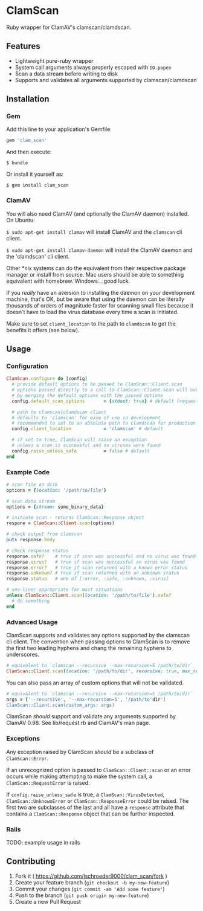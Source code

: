 # ClamScan

Ruby wrapper for ClamAV's clamscan/clamdscan.

## Features

* Lightweight pure-ruby wrapper
* System call arguments always properly escaped with `IO.popen`
* Scan a data stream before writing to disk
* Supports and validates all arguments supported by clamscan/clamdscan

## Installation

### Gem

Add this line to your application's Gemfile:

```ruby
gem 'clam_scan'
```

And then execute:

    $ bundle

Or install it yourself as:

    $ gem install clam_scan

### ClamAV

You will also need ClamAV (and optionally the ClamAV daemon) installed.  On Ubuntu:

`$ sudo apt-get install clamav` will install ClamAV and the `clamscan` cli client.

`$ sudo apt-get install clamav-daemon` will install the ClamAV daemon and the 'clamdscan' cli client.

Other *nix systems can do the equivalent from their respective package manager or install from source.  Mac users should be able to something equivalent with homebrew.  Windows... good luck.

If you _really_ have an aversion to installing the daemon on your development machine, that's OK, but be aware that using the daemon can be literally thousands of orders of magnitude faster for scanning small files because it doesn't have to load the virus database every time a scan is initiated.

Make sure to set `client_location` to the path to `clamdscan` to get the benefits it offers (see below).

## Usage

### Configuration

```ruby
ClamScan.configure do |config|
  # provide default options to be passed to ClamScan::Client.scan
  # options passed directly to a call to ClamScan::Client.scan will override these
  # by merging the default options with the passed options
  config.default_scan_options       = {stdout: true} # default (request all output to be sent to STDOUT so it can be captured)

  # path to clamscan/clamdscan client
  # defaults to 'clamscan' for ease of use in development
  # recommended to set to an absolute path to clamdscan for production
  config.client_location            = 'clamscan' # default

  # if set to true, ClamScan will raise an exception
  # unless a scan is successful and no viruses were found
  config.raise_unless_safe          = false # default
end
```

### Example Code

```ruby
# scan file on disk
options = {location: '/path/to/file'}

# scan data stream
options = {stream: some_binary_data}

# initiate scan - returns ClamScan::Response object
respone = ClamScan::Client.scan(options)

# check output from clamscan
puts response.body

# check response status
response.safe?    # true if scan was successful and no virus was found
response.virus?   # true if scan was successful an virus was found
response.error?   # true if scan returned with a known error status
response.unknown? # true if scan returned with an unknown status
response.status   # one of [:error, :safe, :unknown, :virus]

# one-liner appropriate for most situations
unless ClamScan::Client.scan(location: '/path/to/file').safe?
  # do something
end
```

### Advanced Usage

ClamScan supports and validates any options supported by the clamscan cli client.  The convention when passing options to ClamScan is to remove the first two leading hyphens and chang the remaining hyphens to underscores.

```ruby
# equivalent to `clamscan --recursive --max-recursion=5 /path/to/dir`
ClamScan::Client.scan(location: '/path/to/dir', recursive: true, max_recursion: 5)
```

You can also pass an array of custom options that will not be validated.

```ruby
# equivalent to `clamscan --recursive --max-recursion=5 /path/to/dir`
args = ['--recursive', '--max-recursion=5', '/path/to'dir']
ClamScan::Client.scan(custom_args: args)
```

ClamScan _should_ support and validate any arguments supported by ClamAV 0.98.  See lib/request.rb and ClamAV's man page.

### Exceptions

Any exception raised by ClamScan _should_ be a subclass of `ClamScan::Error`.

If an unrecognized option is passed to `ClamScan::Client::scan` or an error occurs while making attempting to make the system call, a `ClamScan::RequestError` is raised.

If `config.raise_unless_safe` is true, a `ClamScan::VirusDetected`, `ClamScan::UnknownError` or `ClamScan::ResponseError` could be raised.  The first two are subclasses of the last and all have a `response` attribute that contains a `ClamScan::Response` object that can be further inspected.

### Rails

TODO: example usage in rails

## Contributing

1. Fork it ( https://github.com/jschroeder9000/clam_scan/fork )
2. Create your feature branch (`git checkout -b my-new-feature`)
3. Commit your changes (`git commit -am 'Add some feature'`)
4. Push to the branch (`git push origin my-new-feature`)
5. Create a new Pull Request
